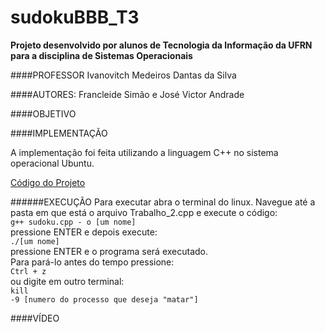 # sudokuBBB_T3
**Projeto desenvolvido por alunos de Tecnologia da Informação da UFRN para a disciplina de Sistemas Operacionais**

####PROFESSOR
Ivanovitch Medeiros Dantas da Silva 

####AUTORES: 
Francleide Simão e José Victor Andrade

####OBJETIVO


####IMPLEMENTAÇÃO
<p>A implementação foi feita utilizando a linguagem C++ no sistema operacional Ubuntu.<br>

<a href="https://github.com/francleide/sudokuBBB_T3/blob/master/sudoku.cpp">Código do Projeto</a>

######EXECUÇÃO
Para executar abra o terminal do linux. Navegue até a pasta em que está o arquivo Trabalho_2.cpp e execute o código:<br>
<code>g++ sudoku.cpp - o [um nome]</code><br>
pressione ENTER e depois execute:<br>
<code>./[um nome]</code> <br>
pressione ENTER e o programa será executado.<br>
Para pará-lo antes do tempo pressione:<br>
<code>Ctrl + z</code><br>
ou digite em outro terminal: <br>
<code>kill -9 [numero do processo que deseja "matar"]</code>

####VÍDEO
